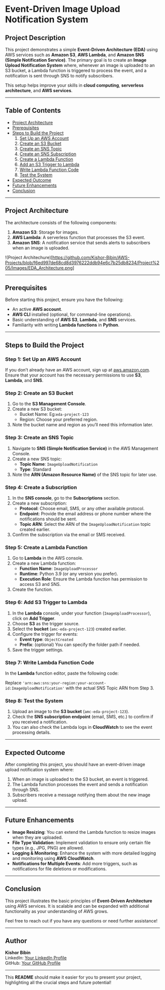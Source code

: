 # Event-Driven Image Upload Notification System

## Project Description

This project demonstrates a simple **Event-Driven Architecture (EDA)** using AWS services such as **Amazon S3**, **AWS Lambda**, and **Amazon SNS (Simple Notification Service)**. The primary goal is to create an **Image Upload Notification System** where, whenever an image is uploaded to an S3 bucket, a Lambda function is triggered to process the event, and a notification is sent through SNS to notify subscribers.

This setup helps improve your skills in **cloud computing**, **serverless architecture**, and **AWS services**.

---

## Table of Contents
- [Project Architecture](#project-architecture)
- [Prerequisites](#prerequisites)
- [Steps to Build the Project](#steps-to-build-the-project)
  1. [Set Up an AWS Account](#step-1-set-up-an-aws-account)
  2. [Create an S3 Bucket](#step-2-create-an-s3-bucket)
  3. [Create an SNS Topic](#step-3-create-an-sns-topic)
  4. [Create an SNS Subscription](#step-4-create-a-subscription)
  5. [Create a Lambda Function](#step-5-create-a-lambda-function)
  6. [Add an S3 Trigger to Lambda](#step-6-add-s3-trigger)
  7. [Write Lambda Function Code](#step-7-write-lambda-function-code)
  8. [Test the System](#step-8-test-the-system)
- [Expected Outcome](#expected-outcome)
- [Future Enhancements](#future-enhancements)
- [Conclusion](#conclusion)

---

## Project Architecture

The architecture consists of the following components:

1. **Amazon S3**: Storage for images.
2. **AWS Lambda**: A serverless function that processes the S3 event.
3. **Amazon SNS**: A notification service that sends alerts to subscribers when an image is uploaded.

!(Project Architechure)[https://github.com/Kishor-Bibin/AWS-Projects/blob/f6ed997de68cd8d3976222ddb94e6c7b25db8234/Project%205/Images/EDA_Architecture.png]


---

## Prerequisites

Before starting this project, ensure you have the following:

- An active **AWS account**.
- **AWS CLI** installed (optional, for command-line operations).
- Basic understanding of **AWS S3**, **Lambda**, and **SNS** services.
- Familiarity with writing **Lambda functions** in **Python**.

---

## Steps to Build the Project

### Step 1: Set Up an AWS Account

If you don’t already have an AWS account, sign up at [aws.amazon.com](https://aws.amazon.com/). Ensure that your account has the necessary permissions to use **S3**, **Lambda**, and **SNS**.

### Step 2: Create an S3 Bucket

1. Go to the **S3 Management Console**.
2. Create a new S3 bucket:
   - Bucket Name: Eg:`eda-project-123`
   - Region: Choose your preferred region.
3. Note the bucket name and region as you’ll need this information later.

### Step 3: Create an SNS Topic

1. Navigate to **SNS (Simple Notification Service)** in the AWS Management Console.
2. Create a new SNS topic:
   - **Topic Name**: `ImageUploadNotification`
   - **Type**: Standard
3. Note the **ARN (Amazon Resource Name)** of the SNS topic for later use.

### Step 4: Create a Subscription

1. In the **SNS console**, go to the **Subscriptions** section.
2. Create a new subscription:
   - **Protocol**: Choose email, SMS, or any other available protocol.
   - **Endpoint**: Provide the email address or phone number where the notifications should be sent.
   - **Topic ARN**: Select the ARN of the `ImageUploadNotification` topic created earlier.
3. Confirm the subscription via the email or SMS received.

### Step 5: Create a Lambda Function

1. Go to **Lambda** in the AWS console.
2. Create a new Lambda function:
   - **Function Name**: `ImageUploadProcessor`
   - **Runtime**: Python 3.9 (or any version you prefer).
   - **Execution Role**: Ensure the Lambda function has permission to access S3 and SNS.
3. Create the function.

### Step 6: Add S3 Trigger to Lambda

1. In the **Lambda** console, under your function (`ImageUploadProcessor`), click on **Add Trigger**.
2. Choose **S3** as the trigger source.
3. Select the **bucket** (`amc-eda-project-123`) created earlier.
4. Configure the trigger for events:
   - **Event type**: `ObjectCreated`
   - **Prefix**: (optional) You can specify the folder path if needed.
5. Save the trigger settings.

### Step 7: Write Lambda Function Code

In the **Lambda** function editor, paste the following code:


Replace `'arn:aws:sns:your-region:your-account-id:ImageUploadNotification'` with the actual SNS Topic ARN from Step 3.

### Step 8: Test the System

1. Upload an image to the **S3 bucket** (`amc-eda-project-123`).
2. Check the **SNS subscription endpoint** (email, SMS, etc.) to confirm if you received a notification.
3. You can also check the Lambda logs in **CloudWatch** to see the event processing details.

---

## Expected Outcome

After completing this project, you should have an event-driven image upload notification system where:

1. When an image is uploaded to the S3 bucket, an event is triggered.
2. The Lambda function processes the event and sends a notification through SNS.
3. Subscribers receive a message notifying them about the new image upload.

---

## Future Enhancements

- **Image Resizing**: You can extend the Lambda function to resize images when they are uploaded.
- **File Type Validation**: Implement validation to ensure only certain file types (e.g., JPG, PNG) are allowed.
- **Logging & Monitoring**: Enhance the system with more detailed logging and monitoring using **AWS CloudWatch**.
- **Notifications for Multiple Events**: Add more triggers, such as notifications for file deletions or modifications.

---

## Conclusion

This project illustrates the basic principles of **Event-Driven Architecture** using AWS services. It is scalable and can be expanded with additional functionality as your understanding of AWS grows.

Feel free to reach out if you have any questions or need further assistance!

--- 

## Author
**Kishor Bibin**  
LinkedIn: [Your LinkedIn Profile](https://www.linkedin.com/in/kishor-bibin)  
GitHub: [Your GitHub Profile](https://github.com/your-github-profile)

---

This **README** should make it easier for you to present your project, highlighting all the crucial steps and future potential!
